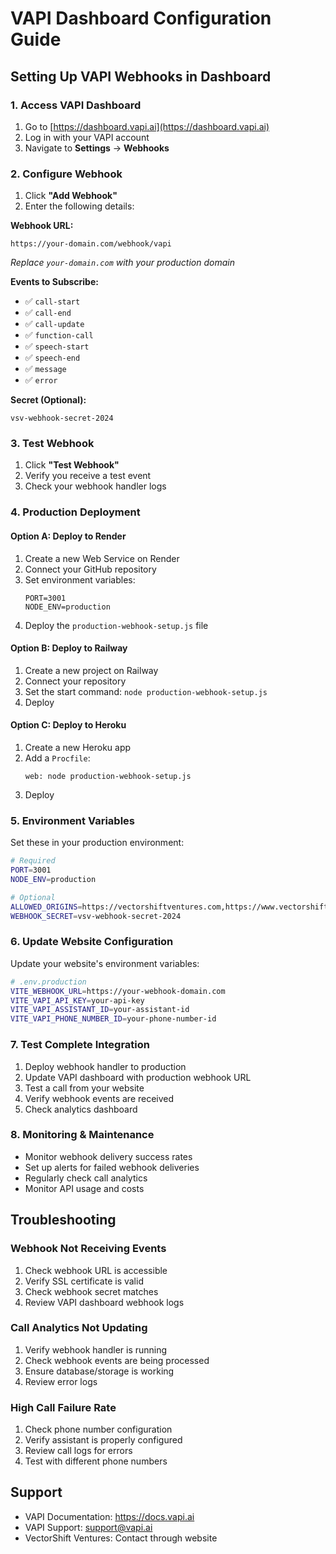# VAPI Dashboard Configuration Guide

## Setting Up VAPI Webhooks in Dashboard

### 1. Access VAPI Dashboard
1. Go to [https://dashboard.vapi.ai](https://dashboard.vapi.ai)
2. Log in with your VAPI account
3. Navigate to **Settings** → **Webhooks**

### 2. Configure Webhook
1. Click **"Add Webhook"**
2. Enter the following details:

**Webhook URL:**
```
https://your-domain.com/webhook/vapi
```
*Replace `your-domain.com` with your production domain*

**Events to Subscribe:**
- ✅ `call-start`
- ✅ `call-end` 
- ✅ `call-update`
- ✅ `function-call`
- ✅ `speech-start`
- ✅ `speech-end`
- ✅ `message`
- ✅ `error`

**Secret (Optional):**
```
vsv-webhook-secret-2024
```

### 3. Test Webhook
1. Click **"Test Webhook"**
2. Verify you receive a test event
3. Check your webhook handler logs

### 4. Production Deployment

#### Option A: Deploy to Render
1. Create a new Web Service on Render
2. Connect your GitHub repository
3. Set environment variables:
   ```
   PORT=3001
   NODE_ENV=production
   ```
4. Deploy the `production-webhook-setup.js` file

#### Option B: Deploy to Railway
1. Create a new project on Railway
2. Connect your repository
3. Set the start command: `node production-webhook-setup.js`
4. Deploy

#### Option C: Deploy to Heroku
1. Create a new Heroku app
2. Add a `Procfile`:
   ```
   web: node production-webhook-setup.js
   ```
3. Deploy

### 5. Environment Variables
Set these in your production environment:

```bash
# Required
PORT=3001
NODE_ENV=production

# Optional
ALLOWED_ORIGINS=https://vectorshiftventures.com,https://www.vectorshiftventures.com
WEBHOOK_SECRET=vsv-webhook-secret-2024
```

### 6. Update Website Configuration
Update your website's environment variables:

```bash
# .env.production
VITE_WEBHOOK_URL=https://your-webhook-domain.com
VITE_VAPI_API_KEY=your-api-key
VITE_VAPI_ASSISTANT_ID=your-assistant-id
VITE_VAPI_PHONE_NUMBER_ID=your-phone-number-id
```

### 7. Test Complete Integration
1. Deploy webhook handler to production
2. Update VAPI dashboard with production webhook URL
3. Test a call from your website
4. Verify webhook events are received
5. Check analytics dashboard

### 8. Monitoring & Maintenance
- Monitor webhook delivery success rates
- Set up alerts for failed webhook deliveries
- Regularly check call analytics
- Monitor API usage and costs

## Troubleshooting

### Webhook Not Receiving Events
1. Check webhook URL is accessible
2. Verify SSL certificate is valid
3. Check webhook secret matches
4. Review VAPI dashboard webhook logs

### Call Analytics Not Updating
1. Verify webhook handler is running
2. Check webhook events are being processed
3. Ensure database/storage is working
4. Review error logs

### High Call Failure Rate
1. Check phone number configuration
2. Verify assistant is properly configured
3. Review call logs for errors
4. Test with different phone numbers

## Support
- VAPI Documentation: https://docs.vapi.ai
- VAPI Support: support@vapi.ai
- VectorShift Ventures: Contact through website

